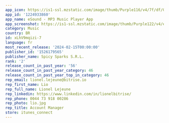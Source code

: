 ```yaml
---
app_icon: https://is1-ssl.mzstatic.com/image/thumb/Purple116/v4/7f/df/0f/7fdf0f58-2d32-b8ce-d72c-8989e12c5bc6/AppIcon-0-0-1x_U007emarketing-0-7-0-0-85-220.png/1024x1024bb.png
app_id: '1224933860'
app_name: eSound - MP3 Music Player App
app_screenshot: https://is1-ssl.mzstatic.com/image/thumb/Purple122/v4/eb/dd/eb/ebddebd0-b487-1e12-5e10-22b89c1d60c8/e98e9aa5-90a6-4531-9fdc-d7ab106fdff2_0_APP_IPHONE_65_0.jpg/1242x2688bb.png
category: Music
country: BR
id: xLhV9mqizi-7
language: fr
most_recent_release: '2024-02-15T00:00:00'
publisher_id: '1526179565'
publisher_name: Spicy Sparks S.R.L.
rank: '2'
release_count_in_past_year: '56'
release_count_in_past_year_category: 46
release_count_in_past_year_top_in_category: 46
rep_email: lionel.lejeune@bitrise.io
rep_first_name: Lio
rep_full_name: Lionel Lejeune
rep_linkedin: https://www.linkedin.com/in/lionelbitrise/
rep_phone: 0044 73 918 00286
rep_photo: lio.jpg
rep_title: Account Manager
store: itunes_connect
---
```

